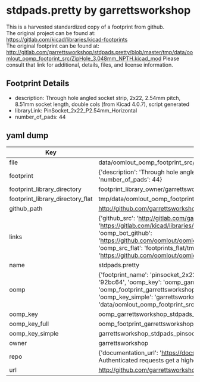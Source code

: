 # stdpads.pretty by garrettsworkshop  
This is a harvested standardized copy of a footprint from github.  
The original project can be found at:  
https://gitlab.com/kicad/libraries/kicad-footprints  
The original footprint can be found at:
http://gitlab.com/garrettsworkshop/stdpads.pretty/blob/master/tmp/data/oomlout_oomp_footprint_src/ZipHole_3.048mm_NPTH.kicad_mod
Please consult that link for additional, details, files, and license information.  
## Footprint Details
* description: Through hole angled socket strip, 2x22, 2.54mm pitch, 8.51mm socket length, double cols (from Kicad 4.0.7), script generated  
* libraryLink: PinSocket_2x22_P2.54mm_Horizontal  
* number_of_pads: 44  
## yaml dump  
| Key | Value |  
| --- | --- |  
| file | data/oomlout_oomp_footprint_src/stdpads.pretty/PinSocket_2x22_P2.54mm_Horizontal.kicad_mod |  
| footprint | {'description': 'Through hole angled socket strip, 2x22, 2.54mm pitch, 8.51mm socket length, double cols (from Kicad 4.0.7), script generated', 'libraryLink': 'PinSocket_2x22_P2.54mm_Horizontal', 'number_of_pads': 44} |  
| footprint_library_directory | footprint_library_owner/garrettsworkshop_stdpads.pretty |  
| footprint_library_directory_flat | tmp/data/oomlout_oomp_footprint_src/footprints_flat/garrettsworkshop_stdpads_pinsocket_2x22_p2_54mm_horizontal/working |  
| github_path | http://github.com/garrettsworkshop/stdpads.pretty/blob/master/tmp/data/oomlout_oomp_footprint_src/PinSocket_2x22_P2.54mm_Horizontal.kicad_mod |  
| links | {'github_src': 'http://gitlab.com/garrettsworkshop/stdpads.pretty/blob/master/tmp/data/oomlout_oomp_footprint_src/ZipHole_3.048mm_NPTH.kicad_mod', 'github_src_repo': 'https://gitlab.com/kicad/libraries/kicad-footprints', 'oomp_bot': 'tmp/data/oomlout_oomp_footprint_src/footprints/garrettsworkshop_stdpads_pinsocket_2x22_p2_54mm_horizontal/working', 'oomp_bot_github': 'https://github.com/oomlout/oomlout_oomp_footprint_bot/tree/main/tmp/data/oomlout_oomp_footprint_src/footprints/garrettsworkshop_stdpads_pinsocket_2x22_p2_54mm_horizontal/working', 'oomp_src_flat': 'footprints_flat/tmp/data/oomlout_oomp_footprint_src/footprints_flat/garrettsworkshop_stdpads_pinsocket_2x22_p2_54mm_horizontal/working', 'oomp_src_flat_github': 'https://github.com/oomlout/oomlout_oomp_footprint_src/tree/main/tmp/data/oomlout_oomp_footprint_src/footprints_flat/garrettsworkshop_stdpads_pinsocket_2x22_p2_54mm_horizontal/working'} |  
| name | stdpads.pretty |  
| oomp | {'footprint_name': 'pinsocket_2x22_p2_54mm_horizontal', 'library_name': 'stdpads', 'md5': '92bc642e37534fdc6116ffabae9a4eab', 'md5_10': '92bc642e37', 'md5_5': '92bc6', 'md5_6': '92bc64', 'oomp_key': 'oomp_garrettsworkshop_stdpads_pinsocket_2x22_p2_54mm_horizontal', 'oomp_key_extra': 'oomp_footprint_garrettsworkshop_stdpads_pinsocket_2x22_p2_54mm_horizontal', 'oomp_key_full': 'oomp_footprint_garrettsworkshop_stdpads_pinsocket_2x22_p2_54mm_horizontal_92bc64', 'oomp_key_simple': 'garrettsworkshop_stdpads_pinsocket_2x22_p2_54mm_horizontal', 'original_filename': 'data/oomlout_oomp_footprint_src/stdpads.pretty/PinSocket_2x22_P2.54mm_Horizontal.kicad_mod', 'owner_name': 'garrettsworkshop'} |  
| oomp_key | oomp_garrettsworkshop_stdpads_pinsocket_2x22_p2_54mm_horizontal |  
| oomp_key_full | oomp_footprint_garrettsworkshop_stdpads_pinsocket_2x22_p2_54mm_horizontal |  
| oomp_key_simple | garrettsworkshop_stdpads_pinsocket_2x22_p2_54mm_horizontal |  
| owner | garrettsworkshop |  
| repo | {'documentation_url': 'https://docs.github.com/rest/overview/resources-in-the-rest-api#rate-limiting', 'message': "API rate limit exceeded for 84.66.142.224. (But here's the good news: Authenticated requests get a higher rate limit. Check out the documentation for more details.)"} |  
| url | http://github.com/garrettsworkshop/stdpads.pretty |  

